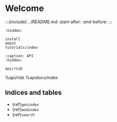 # Welcome

:::{include} ../README.md
:start-after: <!-- INDEX-START -->
:end-before: <!-- INDEX-END -->
:::

```{toctree}
:hidden:

install
about
tutorials/index
```

```{toctree}
:caption: API
:hidden:
 
api/risb
```
%api/risb
%apidocs/index

## Indices and tables

- {ref}`genindex`
- {ref}`modindex`
- {ref}`search`